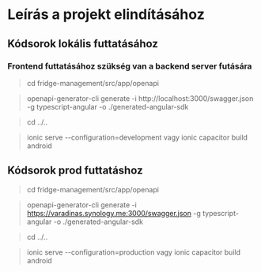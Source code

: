 # Leírás a projekt elindításához


## Kódsorok lokális futtatásához
### Frontend futtatásához szükség van a backend server futására

> cd fridge-management/src/app/openapi

> openapi-generator-cli generate -i http://localhost:3000/swagger.json -g typescript-angular -o ./generated-angular-sdk

> cd ../..

> ionic serve --configuration=development vagy ionic capacitor build android


## Kódsorok prod futtatáshoz

> cd fridge-management/src/app/openapi

> openapi-generator-cli generate -i https://varadinas.synology.me:3000/swagger.json -g typescript-angular -o ./generated-angular-sdk

> cd ../..

> ionic serve --configuration=production vagy ionic capacitor build android
